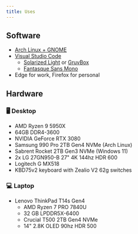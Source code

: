 ```yaml
---
title: Uses
---
```


## Software

* [Arch Linux + GNOME](https://archlinux.org/)
* [Visual Studio Code](https://code.visualstudio.com/)
  * [Solarized Light](https://ethanschoonover.com/solarized/) or [GruvBox](https://marketplace.visualstudio.com/items?itemName=jdinhlife.gruvbox)
  * [Fantasque Sans Mono](https://github.com/belluzj/fantasque-sans)
* Edge for work, Firefox for personal

## Hardware

### 🖥 Desktop

* AMD Ryzen 9 5950X
* 64GB DDR4-3600
* NVIDIA GeForce RTX 3080
* Samsung 990 Pro 2TB Gen4 NVMe (Arch Linux)
* Sabrent Rocket 2TB Gen3 NVMe (Windows 11)
* 2x LG 27GN950-B 27" 4K 144hz HDR 600
* Logitech G MX518
* KBD75v2 keyboard with Zealio V2 62g switches

### 💻 Laptop

* Lenovo ThinkPad T14s Gen4
  * AMD Ryzen 7 PRO 7840U
  * 32 GB LPDDR5X-6400
  * Crucial T500 2TB Gen4 NVMe
  * 14" 2.8K OLED 90hz HDR 500

